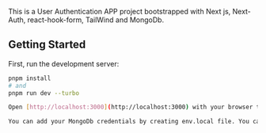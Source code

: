This is a User Authentication APP project bootstrapped with Next js, Next-Auth, react-hook-form, TailWind and MongoDb. 

## Getting Started

First, run the development server:

```bash
pnpm install
# and
pnpm run dev --turbo

Open [http://localhost:3000](http://localhost:3000) with your browser to see the result.

You can add your MongoDb credentials by creating env.local file. You can follow env.example or go to authOptions.ts file to see what credentials variables are required.
